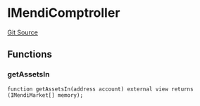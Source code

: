 # IMendiComptroller
[Git Source](https://github.com/malda-protocol/malda-lending/blob/157d7bccdcadcb7388d89b00ec47106a82e67e78/src\migration\IMigrator.sol)


## Functions
### getAssetsIn


```solidity
function getAssetsIn(address account) external view returns (IMendiMarket[] memory);
```

